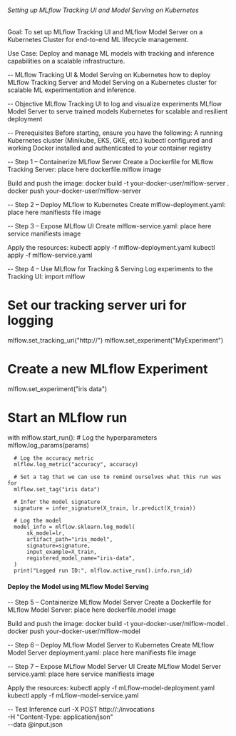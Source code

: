 ###### Setting up MLflow Tracking UI and Model Serving on Kubernetes

Goal:
  To set up MLflow Tracking UI and MLflow Model Server on a Kubernetes Cluster for end-to-end ML lifecycle management.

Use Case:
  Deploy and manage ML models with tracking and inference capabilities on a scalable infrastructure.

-- MLflow Tracking UI & Model Serving on Kubernetes
  how to deploy MLflow Tracking Server and Model Serving on a Kubernetes cluster for scalable ML experimentation and inference.

-- Objective
  MLflow Tracking UI to log and visualize experiments
  MLflow Model Server to serve trained models
  Kubernetes for scalable and resilient deployment

-- Prerequisites
  Before starting, ensure you have the following:
    A running Kubernetes cluster (Minikube, EKS, GKE, etc.)
    kubectl configured and working
    Docker installed and authenticated to your container registry

-- Step 1 – Containerize MLflow Server
  Create a Dockerfile for MLflow Tracking Server:
  place here dockerfile.mlflow image

  Build and push the image:
  docker build -t your-docker-user/mlflow-server .
  docker push your-docker-user/mlflow-server

-- Step 2 – Deploy MLflow to Kubernetes
  Create mlflow-deployment.yaml:
  place here manifiests file image

-- Step 3 – Expose MLflow UI
  Create mlflow-service.yaml:
  place here service manifiests image

  Apply the resources:
  kubectl apply -f mlflow-deployment.yaml
  kubectl apply -f mlflow-service.yaml

-- Step 4 – Use MLflow for Tracking & Serving
  Log experiments to the Tracking UI:
  import mlflow

  # Set our tracking server uri for logging
  mlflow.set_tracking_uri("http://<mlflow-service-ip>")
  mlflow.set_experiment("MyExperiment")

  # Create a new MLflow Experiment
  mlflow.set_experiment("iris data")

  # Start an MLflow run
  with mlflow.start_run():
      # Log the hyperparameters
      mlflow.log_params(params)

      # Log the accuracy metric
      mlflow.log_metric("accuracy", accuracy)

      # Set a tag that we can use to remind ourselves what this run was for
      mlflow.set_tag("iris data")

      # Infer the model signature
      signature = infer_signature(X_train, lr.predict(X_train))

      # Log the model
      model_info = mlflow.sklearn.log_model(
          sk_model=lr,
          artifact_path="iris_model",
          signature=signature,
          input_example=X_train,
          registered_model_name="iris-data",
      )
      print("Logged run ID:", mlflow.active_run().info.run_id)

#### Deploy the Model using MLflow Model Serving

-- Step 5 – Containerize MLflow Model Server
  Create a Dockerfile for MLflow Model Server:
  place here dockerfile.model image

  Build and push the image:
  docker build -t your-docker-user/mlflow-model .
  docker push your-docker-user/mlflow-model

-- Step 6 – Deploy MLflow Model Server to Kubernetes
  Create MLflow Model Server deployment.yaml:
  place here manifiests file image

-- Step 7 – Expose MLflow Model Server UI
  Create MLflow Model Server service.yaml:
  place here service manifiests image

  Apply the resources:
  kubectl apply -f mLflow-model-deployment.yaml
  kubectl apply -f mLflow-model-service.yaml

-- Test Inference
  curl -X POST http://<mlflow-model-service-ip>:<port>/invocations \
     -H "Content-Type: application/json" \
     --data @input.json



<!--  curl http://10.100.198.240:5000/invocations \
   -H "Content-Type: application/json" \
   --data '{
     "inputs": [
       [5.1, 3.5, 1.4, 0.2],
       [6.2, 3.4, 5.4, 2.3],
       [5.9, 3.0, 5.1, 1.8]
     ]
   }'
 -->
